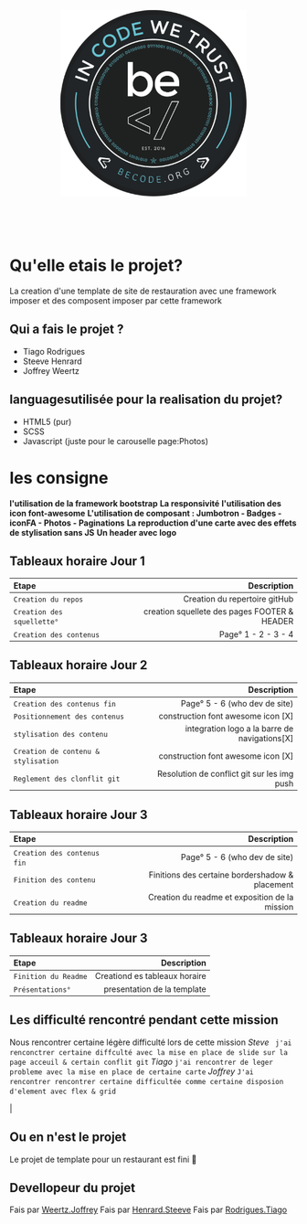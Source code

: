 <p align="center">
  <img src="./assets/css/img/smalllogo.png" title="hover text" alt="modern-normalize" border=0 width=auto height=auto align=center>
  </p>
<br>
<br>
<br>
 

# Qu'elle etais le projet?

La creation d'une template de site de restauration avec une framework imposer
et des composent imposer par cette framework




## Qui a fais le projet ?
- Tiago Rodrigues
- Steeve Henrard
- Joffrey Weertz



## languages ​​utilisée pour la realisation du projet?

- HTML5 (pur)
- SCSS 
- Javascript (juste pour le carouselle page:Photos)






# les consigne
**l'utilisation de la framework bootstrap**
**La responsivité**
**l'utilisation des icon font-awesome**
**L'utilisation de composant : Jumbotron - Badges - iconFA - Photos - Paginations**
**La reproduction d'une carte avec des effets de stylisation sans JS**
**Un header avec logo**


## Tableaux horaire Jour 1

| Etape | Description |
| :------| -----------:|
| `Creation du repos`  | Creation du repertoire gitHub |
| `Creation des squellette°` | creation squellete des pages FOOTER & HEADER |
| `Creation des contenus`    |  Page° 1 - 2 - 3 - 4|


## Tableaux horaire Jour 2


| Etape | Description |
| :------| -----------:|
| `Creation des contenus fin`    |  Page° 5 - 6 (who dev de site)|
| `Positionnement des contenus `    |  construction font awesome icon [X] |
| `stylisation des contenu `    |  integration logo  a la barre de navigations[X] |
| `Creation de contenu & stylisation `    |  construction font awesome icon [X] |
| `Reglement des clonflit git`    |  Resolution de conflict git sur les img push |


## Tableaux horaire Jour 3

| Etape | Description |
| :------| -----------:|
| `Creation des contenus fin`    |  Page° 5 - 6 (who dev de site)|
| `Finition des contenu `    |  Finitions des certaine bordershadow & placement|
| `Creation du readme`    |  Creation du readme et exposition de la mission|


## Tableaux horaire Jour 3

| Etape | Description |
| :------| -----------:|
| `Finition du Readme`  | Creationd es tableaux horaire  |
| `Présentations°` | presentation de la template |




## Les difficulté rencontré pendant cette mission
Nous rencontrer certaine légère difficulté lors de cette mission 
*Steve* ` j'ai renconctrer certaine diffculté avec la mise en place de slide sur la page acceuil & certain conflit git`
*Tiago* ` j'ai rencontrer de leger probleme avec la mise en place de certaine carte `
*Joffrey* `J'ai rencontrer rencontrer certaine difficultée comme certaine disposion d'element avec flex & grid`

|
## Ou en n'est le projet
 Le projet de template pour un restaurant est fini :100:


## Devellopeur du projet
Fais par [Weertz.Joffrey](https://github.com/jSUNSH1NEw "jSUNSH1NEw")
Fais par [Henrard.Steeve](https://github.com/jSUNSH1NEw "Steeve1301")
Fais par [Rodrigues.Tiago](https://github.com/jSUNSH1NEw "Tiago Rodrigues")



